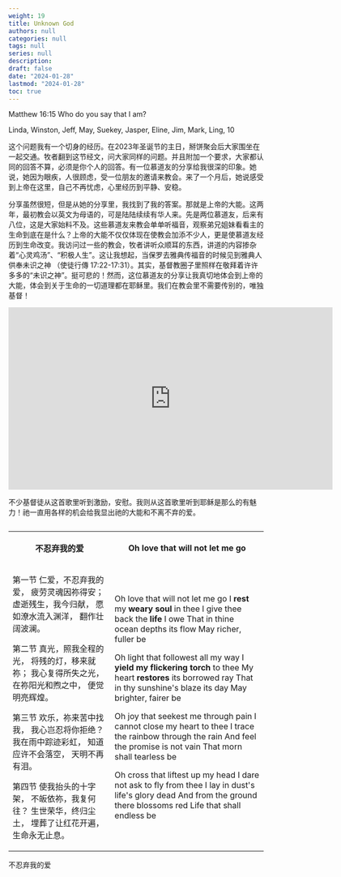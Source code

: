 ```yaml
---
weight: 19
title: Unknown God
authors: null
categories: null
tags: null
series: null
description: 
draft: false
date: "2024-01-28"
lastmod: "2024-01-28"
toc: true
---
```


<!--more-->

Matthew 16:15 Who do you say that I am?

Linda, Winston, Jeff, May, Suekey, Jasper, Eline, Jim, Mark, Ling, 10

这个问题我有一个切身的经历。在2023年圣诞节的主日，掰饼聚会后大家围坐在一起交通。牧者翻到这节经文，问大家同样的问题。并且附加一个要求，大家都认同的回答不算，必须是你个人的回答。有一位慕道友的分享给我很深的印象。她说，她因为眼疾，人很顾虑，受一位朋友的邀请来教会。来了一个月后，她说感受到上帝在这里，自己不再忧虑，心里经历到平静、安稳。

分享虽然很短，但是从她的分享里，我找到了我的答案。那就是上帝的大能。这两年，最初教会以英文为母语的，可是陆陆续续有华人来。先是两位慕道友，后来有八位，这是大家始料不及。这些慕道友来教会单单听福音，观察弟兄姐妹看看主的生命到底在是什么？上帝的大能不仅仅体现在使教会加添不少人，更是使慕道友经历到生命改变。我访问过一些的教会，牧者讲听众顺耳的东西，讲道的内容掺杂着“心灵鸡汤”、“积极人生”。这让我想起，当保罗去雅典传福音的时候见到雅典人供奉未识之神 （使徒行傳 17:22-17:31）。其实，基督教圈子里照样在敬拜着许许多多的“未识之神”。挺可悲的！然而，这位慕道友的分享让我真切地体会到上帝的大能，体会到关于生命的一切道理都在耶稣里。我们在教会里不需要传别的，唯独基督！

<iframe width="640" height="360" src="https://www.youtube.com/embed/-MrcSKkqVUs?list=RD-MrcSKkqVUs" title="不忍弃我的爱 / O Love That Wilt Not Let Me Go" frameborder="0" allow="accelerometer; autoplay; clipboard-write; encrypted-media; gyroscope; picture-in-picture; web-share" allowfullscreen></iframe>

不少基督徒从这首歌里听到激励，安慰。我则从这首歌里听到耶稣是那么的有魅力！祂一直用各样的机会给我显出祂的大能和不离不弃的爱。

<table >
<caption style="text-align:left", align = "top"><b></b></caption>
<colgroup><col style="width: 40%" /><col style="width: 60%" />
</colgroup>
  <tr>
    <th><p>
不忍弃我的爱    
      </p></th>
    <th><p>
Oh love that will not let me go
      </p></th>
  </tr>
  <tr>
    <td><p>
第一节
仁爱，不忍弃我的爱，
疲劳灵魂因祢得安；
虚逝残生，我今归献，
愿如潦水流入渊洋，
翻作壮阔波澜。

第二节
真光，照我全程的光，
将残的灯，移来就祢；
我心复得所失之光，
在祢阳光和煦之中，
便觉明亮辉煌。

第三节
欢乐，祢来苦中找我，
我心岂忍将你拒绝？
我在雨中踪迹彩虹，
知道应许不会落空，
天明不再有泪。

第四节
使我抬头的十字架，
不皈依祢，我复何往？
生世荣华，终归尘土，
埋葬了让红花开遍，
生命永无止息。
      </p></td>
    <td><p>
Oh love that will not let me go
I <b>rest</b> my <b>weary soul</b> in thee
I give thee back the <b>life</b> I owe
That in thine ocean depths its flow
May richer, fuller be

Oh light that followest all my way
I <b>yield</b> <b>my flickering torch</b> to thee
My heart <b>restores</b> its borrowed ray
That in thy sunshine's blaze its day
May brighter, fairer be

Oh joy that seekest me through pain
I cannot close my heart to thee
I trace the rainbow through the rain
And feel the promise is not vain
That morn shall tearless be

Oh cross that liftest up my head
I dare not ask to fly from thee
I lay in dust's life's glory dead
And from the ground there blossoms red
Life that shall endless be
  </p></td>
  </tr>
</table>




不忍弃我的爱

